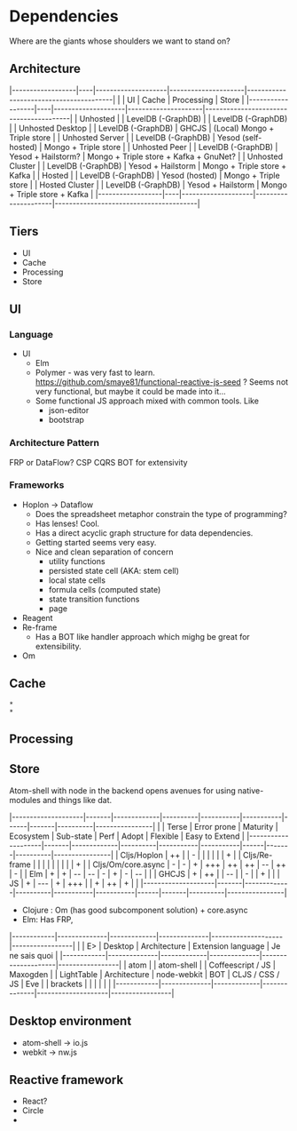 # Dependencies

Where are the giants whose shoulders we want to stand on?


## Architecture


|------------------|----|--------------------|---------------------|----------------------------------------|
|                  | UI |       Cache        |      Processing     |                 Store                  |
|------------------|----|--------------------|---------------------|----------------------------------------|
| Unhosted         |    | LevelDB (-GraphDB) |                     | LevelDB (-GraphDB)                     |
| Unhosted Desktop |    | LevelDB (-GraphDB) | GHCJS               | (Local) Mongo + Triple store           |
| Unhosted Server  |    | LevelDB (-GraphDB) | Yesod (self-hosted) | Mongo + Triple store                   |
| Unhosted Peer    |    | LevelDB (-GraphDB) | Yesod + Hailstorm?  | Mongo + Triple store + Kafka + GnuNet? |
| Unhosted Cluster |    | LevelDB (-GraphDB) | Yesod + Hailstorm   | Mongo + Triple store + Kafka           |
| Hosted           |    | LevelDB (-GraphDB) | Yesod (hosted)      | Mongo + Triple store                   |
| Hosted Cluster   |    | LevelDB (-GraphDB) | Yesod + Hailstorm   | Mongo + Triple store + Kafka           |
|------------------|----|--------------------|---------------------|----------------------------------------|

## Tiers

  * UI
  * Cache
  * Processing
  * Store

## UI

### Language

  * UI
    * Elm
    * Polymer - was very fast to learn. https://github.com/smaye81/functional-reactive-js-seed ? Seems not very functional, but maybe it could be made into it...
    * Some functional JS approach mixed with common tools. Like
      + json-editor
      + bootstrap

### Architecture Pattern

FRP or DataFlow?
CSP
CQRS
BOT for extensivity

### Frameworks

  * Hoplon -> Dataflow
    - Does the spreadsheet metaphor constrain the type of programming?
    - Has lenses! Cool.
    - Has a direct acyclic graph structure for data dependencies.
    - Getting started seems very easy.
    - Nice and clean separation of concern
      + utility functions
      + persisted state cell (AKA: stem cell)
      + local state cells
      + formula cells (computed state)
      + state transition functions 
      + page
  * Reagent
  * Re-frame
    - Has a BOT like handler approach which mighg be great for extensibility.
  * Om


## Cache
    *
    *

## Processing

## Store


Atom-shell with node in the backend opens avenues for using native-modules and things like dat.

|--------------------|-------|-------------|----------|-----------|-----------|------|-------|----------|----------------|
|                    | Terse | Error prone | Maturity | Ecosystem | Sub-state | Perf | Adopt | Flexible | Easy to Extend |
|--------------------|-------|-------------|----------|-----------|-----------|------|-------|----------|----------------|
| Cljs/Hoplon        | ++    |             | -        |           |           |      |       |          | +              |
| Cljs/Re-frame      |       |             |          |           |           |      |       |          | +              |
| Cljs/Om/core.async | -     | -           | +        | +++       | ++        | ++   | --    | ++       | -              |
| Elm                | +     | +           | --       | --        | -         | +    | -     | --       |                |
| GHCJS              | +     | ++          |          | --        |           | -    |       | +        |                |
| JS                 | +     | ---         | +        | +++       |           | +    | ++    | +        |                |
|--------------------|-------|-------------|----------|-----------|-----------|------|-------|----------|----------------|

 - Clojure : Om (has good subcomponent solution) + core.async
 - Elm: Has FRP,

|------------|--------------|-------------|--------------|--------------------|-----------------|
|            |      E>      |   Desktop   | Architecture | Extension language | Je ne sais quoi |
|------------|--------------|-------------|--------------|--------------------|-----------------|
| atom       |              | atom-shell  |              | Coffeescript / JS  | Maxogden        |
| LightTable | Architecture | node-webkit | BOT          | CLJS / CSS / JS    | Eve             |
| brackets   |              |             |              |                    |                 |
|------------|--------------|-------------|--------------|--------------------|-----------------|


## Desktop environment

  - atom-shell -> io.js
  - webkit -> nw.js

## Reactive framework

  - React?
  - Circle
  -

